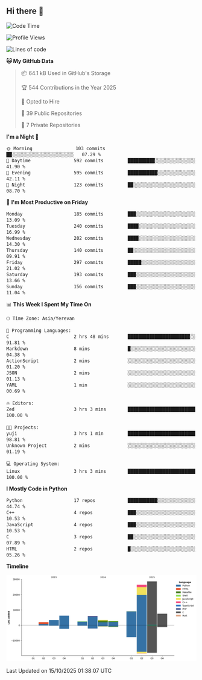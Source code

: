 ## Hi there 👋

<!--START_SECTION:waka-->
![Code Time](http://img.shields.io/badge/Code%20Time-1%2C308%20hrs%2054%20mins-blue)

![Profile Views](http://img.shields.io/badge/Profile%20Views-0-blue)

![Lines of code](https://img.shields.io/badge/From%20Hello%20World%20I%27ve%20Written-97.5%20thousand%20lines%20of%20code-blue)

**🐱 My GitHub Data** 

> 📦 64.1 kB Used in GitHub's Storage 
 > 
> 🏆 544 Contributions in the Year 2025
 > 
> 💼 Opted to Hire
 > 
> 📜 39 Public Repositories 
 > 
> 🔑 7 Private Repositories 
 > 
**I'm a Night 🦉** 

```text
🌞 Morning                103 commits         ██░░░░░░░░░░░░░░░░░░░░░░░   07.29 % 
🌆 Daytime                592 commits         ██████████░░░░░░░░░░░░░░░   41.90 % 
🌃 Evening                595 commits         ███████████░░░░░░░░░░░░░░   42.11 % 
🌙 Night                  123 commits         ██░░░░░░░░░░░░░░░░░░░░░░░   08.70 % 
```
📅 **I'm Most Productive on Friday** 

```text
Monday                   185 commits         ███░░░░░░░░░░░░░░░░░░░░░░   13.09 % 
Tuesday                  240 commits         ████░░░░░░░░░░░░░░░░░░░░░   16.99 % 
Wednesday                202 commits         ████░░░░░░░░░░░░░░░░░░░░░   14.30 % 
Thursday                 140 commits         ██░░░░░░░░░░░░░░░░░░░░░░░   09.91 % 
Friday                   297 commits         █████░░░░░░░░░░░░░░░░░░░░   21.02 % 
Saturday                 193 commits         ███░░░░░░░░░░░░░░░░░░░░░░   13.66 % 
Sunday                   156 commits         ███░░░░░░░░░░░░░░░░░░░░░░   11.04 % 
```


📊 **This Week I Spent My Time On** 

```text
🕑︎ Time Zone: Asia/Yerevan

💬 Programming Languages: 
C                        2 hrs 48 mins       ███████████████████████░░   91.81 % 
Markdown                 8 mins              █░░░░░░░░░░░░░░░░░░░░░░░░   04.38 % 
ActionScript             2 mins              ░░░░░░░░░░░░░░░░░░░░░░░░░   01.20 % 
JSON                     2 mins              ░░░░░░░░░░░░░░░░░░░░░░░░░   01.13 % 
YAML                     1 min               ░░░░░░░░░░░░░░░░░░░░░░░░░   00.69 % 

🔥 Editors: 
Zed                      3 hrs 3 mins        █████████████████████████   100.00 % 

🐱‍💻 Projects: 
yuji                     3 hrs 1 min         █████████████████████████   98.81 % 
Unknown Project          2 mins              ░░░░░░░░░░░░░░░░░░░░░░░░░   01.19 % 

💻 Operating System: 
Linux                    3 hrs 3 mins        █████████████████████████   100.00 % 
```

**I Mostly Code in Python** 

```text
Python                   17 repos            ███████████░░░░░░░░░░░░░░   44.74 % 
C++                      4 repos             ███░░░░░░░░░░░░░░░░░░░░░░   10.53 % 
JavaScript               4 repos             ███░░░░░░░░░░░░░░░░░░░░░░   10.53 % 
C                        3 repos             ██░░░░░░░░░░░░░░░░░░░░░░░   07.89 % 
HTML                     2 repos             █░░░░░░░░░░░░░░░░░░░░░░░░   05.26 % 
```



**Timeline**

![Lines of Code chart](https://raw.githubusercontent.com/0xM4LL0C/0xM4LL0C/main/assets/bar_graph.png)


 Last Updated on 15/10/2025 01:38:07 UTC
<!--END_SECTION:waka-->

